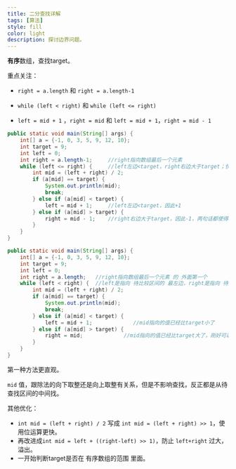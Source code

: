 ```yaml
---
title: 二分查找详解
tags: [算法]
style: fill
color: light
description: 探讨边界问题。
---
```


**有序**数组，查找target。

重点关注：

- `right = a.length` 和 `right = a.length-1`

- `while (left < right)` 和 `while (left <= right)`
- `left = mid + 1` ，`right = mid` 和 `left = mid + 1`，`right = mid - 1`



```java
public static void main(String[] args) {
    int[] a = {-1, 0, 3, 5, 9, 12, 10};
    int target = 9;
    int left = 0;
    int right = a.length-1;		//right指向数组最后一个元素 
    while (left <= right) {		//left左边<target，right右边大于target；快要结束的时候，如果left和right指向了同一个，那么mid也指向这个地方，由于left和right都没有和target比过，所以需要进入while循环再比一次
        int mid = (left + right) / 2;
        if (a[mid] == target) {
            System.out.println(mid);
            break;
        } else if (a[mid] < target) {
            left = mid + 1;		//left左边<target，因此+1
        } else if (a[mid] > target) {
            right = mid - 1;	//right右边大于target，因此-1，两句话都使得a[mid]和target的比较没有浪费
        }
    }
}
```



```java
public static void main(String[] args) {
    int[] a = {-1, 0, 3, 5, 9, 12, 10};
    int target = 9;
    int left = 0;
    int right = a.length;	//right指向数组最后一个元素 的 外面第一个
    while (left < right) {	//left是指向 待比较区间的 最左边，right是指向 待比较区间 右边的 外面，不会重叠
        int mid = (left + right) / 2;
        if (a[mid] == target) {
            System.out.println(mid);
            break;
        } else if (a[mid] < target) {
            left = mid + 1;             //mid指向的值已经比target小了
        } else if (a[mid] > target) {
            right = mid;             //mid指向的值已经比target大了，刚好可以做 开区间right值
        }
    }
}
```

第一种方法更直观。

`mid` 值，跟除法的向下取整还是向上取整有关系，但是不影响查找，反正都是从待查找区间的中间找。

其他优化：

- `int mid = (left + right) / 2` 写成 `int mid = (left + right) >> 1`，使用位运算更快。
- 再改进成`int mid = left + ((right-left) >> 1)`，防止 `left+right` 过大，溢出。
- 一开始判断target是否在 有序数组的范围 里面。

